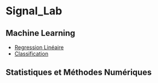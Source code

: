 # Signal_Lab
## Machine Learning
- [Regression Linéaire](#)
- [Classification](#)

## Statistiques et Méthodes Numériques

